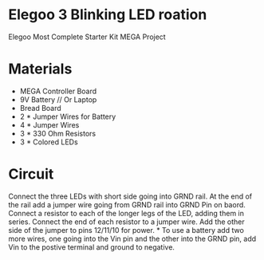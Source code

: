 # Elegoo 3 Blinking LED roation
Elegoo Most Complete Starter Kit MEGA Project

# Materials 
- MEGA Controller Board
- 9V Battery // Or Laptop
- Bread Board
- 2 * Jumper Wires for Battery
- 4 * Jumper Wires 
- 3 * 330 Ohm Resistors
- 3 * Colored LEDs

# Circuit
Connect the three LEDs with short side going into GRND rail. At the end of the rail add a jumper wire going from GRND rail into GRND Pin on baord.
Connect a resistor to each of the longer legs of the LED, adding them in series. Connect the end of each resistor to a jumper wire. Add the other side of the jumper to pins 12/11/10 for power. * To use a battery add two more wires, one going into the Vin pin and the other into the GRND pin, add Vin to the postive terminal and ground to negative.
